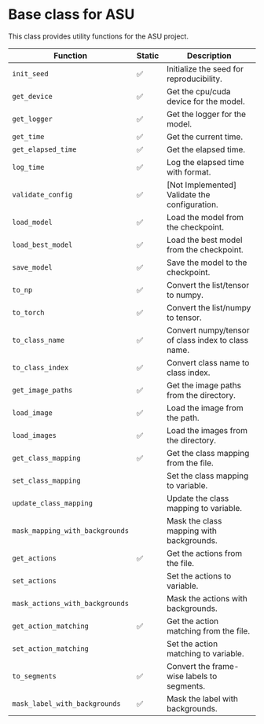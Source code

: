 # Base class for ASU

This class provides utility functions for the ASU project.

| Function | Static | Description |
| --- | --- | --- |
| `init_seed` | ✅ | Initialize the seed for reproducibility. |
| `get_device` | ✅ | Get the cpu/cuda device for the model. |
| `get_logger` | ✅ | Get the logger for the model. |
| `get_time` | ✅ | Get the current time. |
| `get_elapsed_time` | ✅ | Get the elapsed time. |
| `log_time` | ✅ | Log the elapsed time with format. |
| `validate_config` | ✅ | [Not Implemented] Validate the configuration. |
| `load_model` | ✅ | Load the model from the checkpoint. |
| `load_best_model` | ✅ | Load the best model from the checkpoint. |
| `save_model` | ✅ | Save the model to the checkpoint. |
| `to_np` | ✅ | Convert the list/tensor to numpy. |
| `to_torch` | ✅ | Convert the list/numpy to tensor. |
| `to_class_name` | ✅ | Convert numpy/tensor of class index to class name. |
| `to_class_index` | ✅ | Convert class name to class index. |
| `get_image_paths` | ✅ | Get the image paths from the directory. |
| `load_image` | ✅ | Load the image from the path. |
| `load_images` | ✅ | Load the images from the directory. |
| `get_class_mapping` | ✅ | Get the class mapping from the file. |
| `set_class_mapping` |  | Set the class mapping to variable. |
| `update_class_mapping` |  | Update the class mapping to variable. |
| `mask_mapping_with_backgrounds` |  | Mask the class mapping with backgrounds. |
| `get_actions` | ✅ | Get the actions from the file. |
| `set_actions` |  | Set the actions to variable. |
| `mask_actions_with_backgrounds` |  | Mask the actions with backgrounds. |
| `get_action_matching` | ✅ | Get the action matching from the file. |
| `set_action_matching` |  | Set the action matching to variable. |
| `to_segments` | ✅ | Convert the frame-wise labels to segments. |
| `mask_label_with_backgrounds` | ✅ | Mask the label with backgrounds. |
